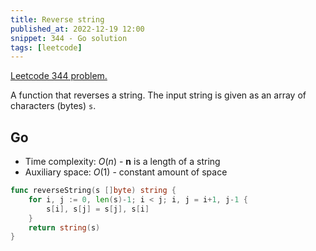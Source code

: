```yaml
---
title: Reverse string
published_at: 2022-12-19 12:00
snippet: 344 - Go solution
tags: [leetcode]
---
```


[Leetcode 344 problem.](https://leetcode.com/problems/reverse-string/)

A function that reverses a string. The input string is given as an array of characters (bytes) `s`.

## Go

- Time complexity: $O(n)$ - **n** is a length of a string
- Auxiliary space: $O(1)$ - constant amount of space

```go
func reverseString(s []byte) string {
    for i, j := 0, len(s)-1; i < j; i, j = i+1, j-1 {
        s[i], s[j] = s[j], s[i]
    }
    return string(s)
}
```